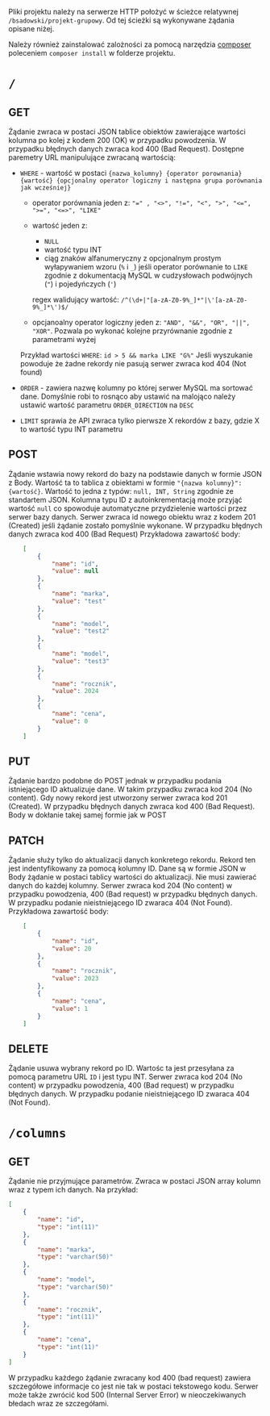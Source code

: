 Pliki projektu należy na serwerze HTTP położyć w ścieżce relatywnej `/bsadowski/projekt-grupowy`. Od tej ścieżki są wykonywane żądania opisane niżej. 

Należy również zainstalować zalożności za pomocą narzędzia [composer](https://getcomposer.org/) poleceniem `composer install` w folderze projektu.
# `/`

## GET

Żądanie zwraca w postaci JSON tablice obiektów zawierające wartości kolumna po kolej z kodem 200 (OK) w przypadku powodzenia. W przypadku błędnych danych zwraca kod 400 (Bad Request).
Dostępne paremetry URL manipulujące zwracaną wartością:

- `WHERE` - wartość w postaci `{nazwa_kolumny} {operator porownania} {wartość} {opcjonalny operator logiczny i następna grupa porównania jak wcześniej}`
    - operator porównania jeden z: `"=" , "<>", "!=", "<", ">", "<=", ">=", "<=>", "LIKE"`
    - wartość jeden z:
        - `NULL`
        - wartość typu INT
        - ciąg znaków alfanumeryczny z opcjonalnym prostym wyłapywaniem wzoru (`%` i `_`) jeśli operator porównanie to `LIKE` zgodnie z dokumentacją MySQL w cudzysłowach podwójnych (`"`) i pojedyńczych (`'`)
    
        regex walidujący wartość: `/^(\d+|"[a-zA-Z0-9%_]*"|\'[a-zA-Z0-9%_]*\')$/`

    - opcjanoalny operator logiczny jeden z: `"AND", "&&", "OR", "||", "XOR"`. Pozwala po wykonać kolejne przyrównanie zgodnie z parametrami wyżej

    Przykład wartości `WHERE`: `id > 5 && marka LIKE "G%"`
    Jeśli wyszukanie powoduje że żadne rekordy nie pasują serwer zwraca kod 404 (Not found)
- `ORDER` - zawiera nazwę kolumny po której serwer MySQL ma sortować dane. Domyślnie robi to rosnąco aby ustawić na malojąco należy ustawić wartość parametru `ORDER_DIRECTION` na `DESC`
- `LIMIT` sprawia że API zwraca tylko pierwsze X rekordów z bazy, gdzie X to wartość typu INT parametru


## POST
Żądanie wstawia nowy rekord do bazy na podstawie danych w formie JSON z Body. Wartość ta to tablica z obiektami w formie `"{nazwa kolumny}": {wartość}`. Wartość to jedna z typów: `null, INT, String` zgodnie ze standartem JSON. Kolumna typu ID z autoinkrementacją może przyjąć wartość `null` co spowoduje automatyczne przydzielenie wartości przez serwer bazy danych. Serwer zwraca id nowego obiektu wraz z kodem 201 (Created) jeśli żądanie zostało pomyślnie wykonane. W przypadku błędnych danych zwraca kod 400 (Bad Request)
Przykładowa zawartość body:
```JSON
    [
        {
            "name": "id",
            "value": null
        },
        {
            "name": "marka",
            "value": "test"
        },
        {
            "name": "model",
            "value": "test2"
        },
        {
            "name": "model",
            "value": "test3"
        },
        {
            "name": "rocznik",
            "value": 2024
        },
        {
            "name": "cena",
            "value": 0
        }
    ]
```

## PUT
Żądanie bardzo podobne do POST jednak w przypadku podania istniejącego ID aktualizuje dane. W takim przypadku zwraca kod 204 (No content). Gdy nowy rekord jest utworzony serwer zwraca kod 201 (Created). W przypadku błędnych danych zwraca kod 400 (Bad Request). Body w dokłanie takej samej formie jak w POST

## PATCH
Żądanie służy tylko do aktualizacji danych konkretego rekordu. Rekord ten jest indentyfikowany za pomocą kolumny ID. Dane są w formie JSON w Body żądanie w postaci tablicy wartości do aktualizacji. Nie musi zawierać danych do każdej kolumny. Serwer zwraca kod 204 (No content) w przypadku powodzenia, 400 (Bad request) w przypadku błędnych danych. W przypadku podanie nieistniejącego ID zwaraca 404 (Not Found). 
Przykładowa zawartość body:
```JSON
    [
        {
            "name": "id",
            "value": 20
        },
        {
            "name": "rocznik",
            "value": 2023
        },
        {
            "name": "cena",
            "value": 1
        }
    ]
```

## DELETE
Żądanie usuwa wybrany rekord po ID. Wartośc ta jest przesyłana za pomocą parametru URL `ID` i jest typu INT. Serwer zwraca kod 204 (No content) w przypadku powodzenia, 400 (Bad request) w przypadku błędnych danych. W przypadku podanie nieistniejącego ID zwaraca 404 (Not Found).

# `/columns`
## GET
Żądanie nie przyjmujące parametrów. Zwraca w postaci JSON array kolumn wraz z typem ich danych. Na przykład:
```JSON
[
    {
        "name": "id",
        "type": "int(11)"
    },
    {
        "name": "marka",
        "type": "varchar(50)"
    },
    {
        "name": "model",
        "type": "varchar(50)"
    },
    {
        "name": "rocznik",
        "type": "int(11)"
    },
    {
        "name": "cena",
        "type": "int(11)"
    }
]
```


W przypadku każdego żądanie zwracany kod 400 (bad request) zawiera szczegółowe informacje co jest nie tak w postaci tekstowego kodu. Serwer może także zwrócić kod 500 (Internal Server Error) w nieoczekiwanych błedach wraz ze szczegółami.